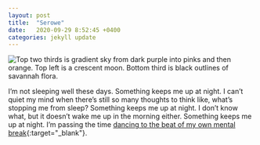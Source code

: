 ```yaml
---
layout: post
title:  "Serowe"
date:   2020-09-29 8:52:45 +0400
categories: jekyll update
---
```

<img src="//images.weserv.nl/?url=havemapswill.travel/img/2020-09-29-serowe.JPG&&w=500h=400&dpr=3" alt="Top two thirds is gradient sky from dark purple into pinks and then orange. Top left is a crescent moon. Bottom third is black outlines of savannah flora.">

I’m not sleeping well these days. Something keeps me up at night. I can’t quiet my mind when there’s still so many thoughts to think like, what’s stopping me from sleep? Something keeps me up at night. I don’t know what, but it doesn’t wake me up in the morning either. Something keeps me up at night. I’m passing the time [dancing to the beat of my own mental break](https://open.spotify.com/playlist/7KgNENnu7NgSon3y7lZuqF?si=OaZs3rYKRnmUeyVZXgOpKQ){:target="_blank"}.
